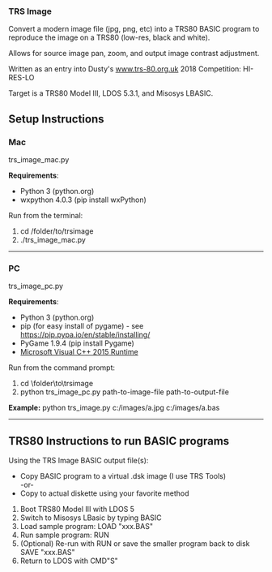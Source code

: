 ### TRS Image

Convert a modern image file (jpg, png, etc) into a TRS80 BASIC program to reproduce the image on a TRS80 (low-res, black and white).  

Allows for source image pan, zoom, and output image contrast adjustment.  

Written as an entry into Dusty's www.trs-80.org.uk 2018 Competition: HI-RES-LO

Target is a TRS80 Model III, LDOS 5.3.1, and Misosys LBASIC.

## Setup Instructions

### Mac
trs\_image_mac.py

**Requirements**:

* Python 3 (python.org)
* wxpython 4.0.3 (pip install wxPython)

Run from the terminal:

1. cd /folder/to/trsimage
2. ./trs_image_mac.py

---

### PC
trs\_image_pc.py

**Requirements**: 

* Python 3 (python.org)
* pip (for easy install of pygame) - see https://pip.pypa.io/en/stable/installing/
* PyGame 1.9.4 (pip install Pygame)
* [Microsoft Visual C++ 2015 Runtime](https://www.microsoft.com/en-us/download/details.aspx?id=53587)

Run from the command prompt:

1. cd \folder\to\trsimage
1. python trs_image_pc.py path-to-image-file path-to-output-file

**Example:**  python trs_image.py c:/images/a.jpg c:/images/a.bas

---

## TRS80 Instructions to run BASIC programs

Using the TRS Image BASIC output file(s):

* Copy BASIC program to a virtual .dsk image (I use TRS Tools)  
-or-  
* Copy to actual diskette using your favorite method

1. Boot TRS80 Model III with LDOS 5
2. Switch to Misosys LBasic by typing BASIC <Enter>
3. Load sample program: LOAD "xxx.BAS"
4. Run sample program: RUN
5. (Optional) Re-run with RUN or save the smaller program back to disk SAVE "xxx.BAS"
6. Return to LDOS with CMD"S"

